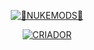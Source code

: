 
<p align="center">
<a href="#"><img title="🤡NUKEMODS🤡" src="https://img.shields.io/badge/AR15BOT-green?colorA=%23ff0000&colorB=%23017e40&style=for-the-badge"></a>
</p>
<p align="center">
<a href="https://github.com/A187ID"><img title="CRIADOR" src="https://img.shields.io/badge/AUTHOR-NUKEMODS-orange.svg?style=for-the-badge&logo=github"></a>
